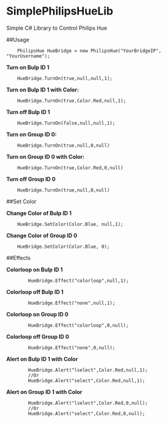 # SimplePhilipsHueLib
Simple C# Library to Control Philips Hue

##Usage

        PhilipsHue HueBridge = new PhilipsHue("YourBridgeIP", "YourUsername");

**Turn on Bulp ID 1**

        HueBridge.TurnOn(true,null,null,1);

**Turn on Bulp ID 1 with Color:**    

        HueBridge.TurnOn(true,Color.Red,null,1);

**Turn off Bulp ID 1**

        HueBridge.TurnOn(false,null,null,1);
        
**Turn on Group ID 0:**

        HueBridge.TurnOn(true,null,0,null)

**Turn on Group ID 0 with Color:**

        HueBridge.TurnOn(true,Color.Red,0,null)

**Turn off Group ID 0**

        HueBridge.TurnOn(true,null,0,null)

##Set Color
        
**Change Color of Bulp ID 1**
        
        HueBridge.SetColor(Color.Blue, null,1);

**Change Color of Group ID 0**
        
        HueBridge.SetColor(Color.Blue, 0);

##Effects

**Colorloop on Bulp ID 1**

            HueBridge.Effect("colorloop",null,1);

**Colorloop off Bulp ID 1**

            HueBridge.Effect("none",null,1);

**Colorloop on Group ID 0**

            HueBridge.Effect("colorloop",0,null);

**Colorloop off Group ID 0**

            HueBridge.Effect("none",0,null);

**Alert on Bulp ID 1 with Color**

            HueBridge.Alert("lselect",Color.Red,null,1);
            //Or
            HueBridge.Alert("select",Color.Red,null,1);

**Alert on Group ID 1 with Color**

            HueBridge.Alert("lselect",Color.Red,0,null);
            //Or
            HueBridge.Alert("select",Color.Red,0,null);
